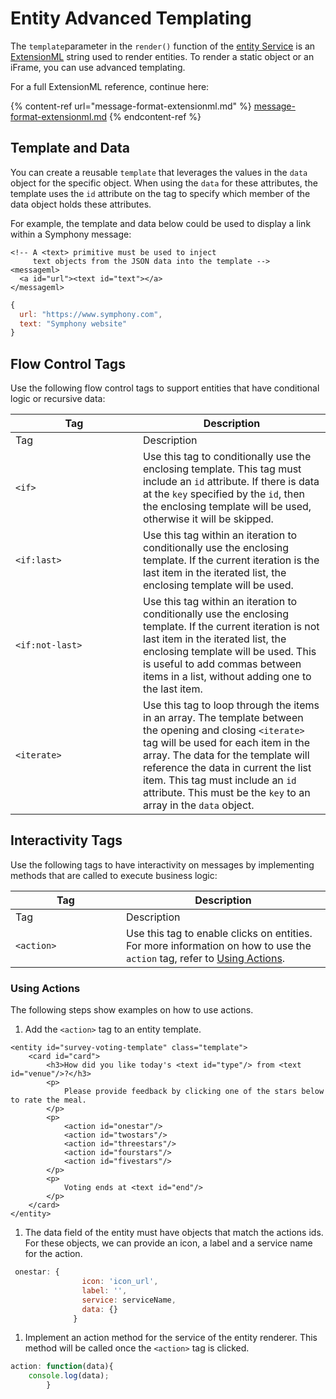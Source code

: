 # Entity Advanced Templating

The `template`parameter in the `render()` function of the [entity Service](./) is an [ExtensionML](message-format-extensionml.md) string used to render entities. To render a static object or an iFrame, you can use advanced templating.

For a full ExtensionML reference, continue here:

{% content-ref url="message-format-extensionml.md" %}
[message-format-extensionml.md](message-format-extensionml.md)
{% endcontent-ref %}

## Template and Data

You can create a reusable `template` that leverages the values in the `data` object for the specific object. When using the `data` for these attributes, the template uses the `id` attribute on the tag to specify which member of the data object holds these attributes.

For example, the template and data below could be used to display a link within a Symphony message:

```markup
<!-- A <text> primitive must be used to inject 
     text objects from the JSON data into the template -->
<messageml>
  <a id="url"><text id="text"></a>
</messageml>
```

```javascript
{
  url: "https://www.symphony.com",
  text: "Symphony website"
}
```

## Flow Control Tags

Use the following flow control tags to support entities that have conditional logic or recursive data:

<table data-header-hidden><thead><tr><th width="188">Tag</th><th>Description</th></tr></thead><tbody><tr><td>Tag</td><td>Description</td></tr><tr><td><code>&#x3C;if></code></td><td>Use this tag to conditionally use the enclosing template. This tag must include an <code>id</code> attribute. If there is data at the <code>key</code> specified by the <code>id</code>, then the enclosing template will be used, otherwise it will be skipped.</td></tr><tr><td><code>&#x3C;if:last></code></td><td>Use this tag within an iteration to conditionally use the enclosing template. If the current iteration is the last item in the iterated list, the enclosing template will be used.</td></tr><tr><td><code>&#x3C;if:not-last></code></td><td>Use this tag within an iteration to conditionally use the enclosing template. If the current iteration is not last item in the iterated list, the enclosing template will be used. This is useful to add commas between items in a list, without adding one to the last item.</td></tr><tr><td><code>&#x3C;iterate></code></td><td>Use this tag to loop through the items in an array. The template between the opening and closing <code>&#x3C;iterate></code> tag will be used for each item in the array. The data for the template will reference the data in current the list item. This tag must include an <code>id</code> attribute. This must be the <code>key</code> to an array in the <code>data</code> object.</td></tr></tbody></table>

## Interactivity Tags

Use the following tags to have interactivity on messages by implementing methods that are called to execute business logic:

<table data-header-hidden><thead><tr><th width="161">Tag</th><th>Description</th></tr></thead><tbody><tr><td>Tag</td><td>Description</td></tr><tr><td><code>&#x3C;action></code></td><td>Use this tag to enable clicks on entities. For more information on how to use the <code>action</code> tag, refer to <a href="entity-advanced-templating.md#using-actions">Using Actions</a>.</td></tr></tbody></table>

### Using Actions

The following steps show examples on how to use actions.

1. Add the `<action>` tag to an entity template.

```markup
<entity id="survey-voting-template" class="template">
    <card id="card">
        <h3>How did you like today's <text id="type"/> from <text id="venue"/>?</h3>
        <p>
            Please provide feedback by clicking one of the stars below to rate the meal.
        </p>
        <p>
            <action id="onestar"/>
            <action id="twostars"/>
            <action id="threestars"/>
            <action id="fourstars"/>
            <action id="fivestars"/>
        </p>
        <p>
            Voting ends at <text id="end"/>
        </p>
    </card>
</entity>
```

1. The data field of the entity must have objects that match the actions ids. For these objects, we can     provide an icon, a label and a service name for the action.

```javascript
 onestar: {
                icon: 'icon_url',
                label: '',
                service: serviceName,
                data: {}
              }
```

1. Implement an action method for the service of the entity renderer. This method will be called once the `<action>` tag is clicked.

```javascript
action: function(data){
    console.log(data);
        }
```
